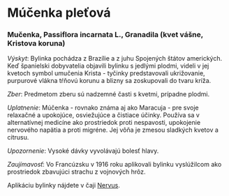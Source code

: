 Múčenka pleťová
===============

### Mučenka, Passiflora incarnata L., Granadila (kvet vášne, Kristova koruna)

*Výskyt*: Bylinka pochádza z Brazílie a z juhu Spojených štátov amerických. Keď
španielski dobyvatelia objavili bylinku s jedlými plodmi, videli v jej kvetoch
symbol umučenia Krista - tyčinky predstavovali ukrižovanie, purpurové vlákna
tŕňovú korunu a blizny sa zoskupovali do tvaru kríža.

*Zber*: Predmetom zberu sú nadzemné časti s kvetmi, prípadne plodmi.

*Uplatnenie*: Múčenka - rovnako známa aj ako Maracuja - pre svoje relaxačné a
upokojúce, osviežujúce a čistiace účinky. Používa sa v alternatívnej medicíne
ako prostriedok proti nespavosti, upokojenie nervového napätia a proti migréne.
Jej vôňa je zmesou sladkých kvetov a citrusu.

*Upozornenie*: Vysoké dávky vyvolávajú bolesť hlavy.

*Zaujímavosť*: Vo Francúzsku v 1916 roku aplikovali bylinku vyslúžilcom ako
prostriedok zbavujúci strachu z vojnových hrôz.

Aplikáciu bylinky nájdete v čaji [Nervus](/sip/caje/nervus).

